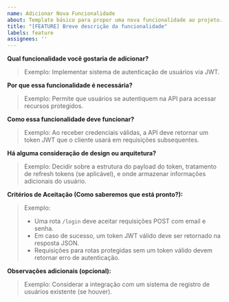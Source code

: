 ```yaml
---
name: Adicionar Nova Funcionalidade
about: Template básico para propor uma nova funcionalidade ao projeto.
title: "[FEATURE] Breve descrição da funcionalidade"
labels: feature
assignees: ''
---
```


**Qual funcionalidade você gostaria de adicionar?**

> Exemplo: Implementar sistema de autenticação de usuários via JWT.

**Por que essa funcionalidade é necessária?**

> Exemplo: Permite que usuários se autentiquem na API para acessar recursos protegidos.

**Como essa funcionalidade deve funcionar?**

> Exemplo: Ao receber credenciais válidas, a API deve retornar um token JWT que o cliente usará em requisições subsequentes.

**Há alguma consideração de design ou arquitetura?**

> Exemplo: Decidir sobre a estrutura do payload do token, tratamento de refresh tokens (se aplicável), e onde armazenar informações adicionais do usuário.

**Critérios de Aceitação (Como saberemos que está pronto?):**

> Exemplo:
> * Uma rota `/login` deve aceitar requisições POST com email e senha.
> * Em caso de sucesso, um token JWT válido deve ser retornado na resposta JSON.
> * Requisições para rotas protegidas sem um token válido devem retornar erro de autenticação.

**Observações adicionais (opcional):**

> Exemplo: Considerar a integração com um sistema de registro de usuários existente (se houver).